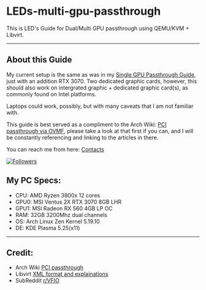 # LEDs-multi-gpu-passthrough

This is LED's Guide for Dual/Multi GPU passthrough using QEMU/KVM + Libvirt.

---

## About this Guide

My current setup is the same as was in my [Single GPU Passthrough Guide](https://gitlab.com/liucreator/LEDs-single-gpu-passthrough), just with an addition RTX 3070.
Two dedicated graphic cards, however, this should also work on intergrated graphic + dedicated graphic card(s), as commonly found on Intel platforms.

Laptops could work, possibly, but with many caveats that I am not familiar with.

This guide is best served as a compliment to the Arch Wiki: [PCI passthrough via OVMF](https://wiki.archlinux.org/index.php/PCI_passthrough_via_OVMF), please take a look at that first if you can, and I will be constantly referencing and linking to the articles in there.

You can reach me from here: [Contacts](https://liucreator.gitlab.io/en/contact/)

[![Followers](https://bilistats.lonelyion.com/followers?uid=589560036)](https://space.bilibili.com/589560036/channel/seriesdetail?sid=2031728)


## My PC Specs:

- CPU: AMD Ryzen 3900x 12 cores
- GPU0: MSI Ventus 2X RTX 3070 8GB LHR
- GPU1: MSI Radeon RX 560 4GB LP OC
- RAM: 32GB 3200Mhz dual channels
- OS: Arch Linux Zen Kernel 5.19.10
- DE: KDE Plasma 5.25(x11)

---

## Credit:

- Arch Wiki [PCI passthrough](https://wiki.archlinux.org/index.php/PCI_passthrough_via_OVMF) 
- Libvirt [XML format and explainations](https://libvirt.org/formatdomain.html)
- SubReddit [r/VFIO](https://www.reddit.com/r/VFIO/)